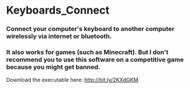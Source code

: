 # Keyboards_Connect
### Connect your computer's keyboard to another computer wirelessly via internet or bluetooth.
### It also works for games (such as Minecraft). But I don't recommend you to use this software on a competitive game because you might get banned.

Download the executable here: http://bit.ly/2KXdGKM
